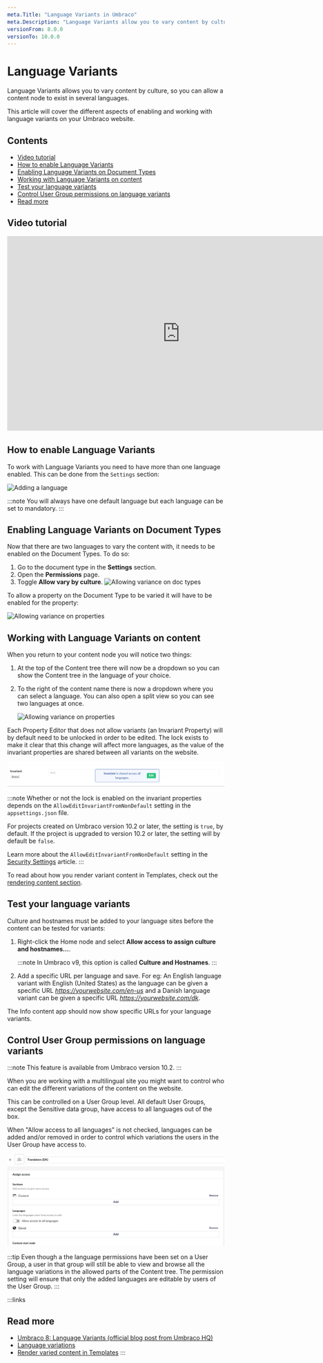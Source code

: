 ```yaml
---
meta.Title: "Language Variants in Umbraco"
meta.Description: "Language Variants allow you to vary content by culture, so you can allow a content node to exist in several languages."
versionFrom: 8.0.0
versionTo: 10.0.0
---
```


# Language Variants

Language Variants allows you to vary content by culture, so you can allow a content node to exist in several languages.

This article will cover the different aspects of enabling and working with language variants on your Umbraco website.

## Contents

* [Video tutorial](#video-tutorial)
* [How to enable Language Variants](#how-to-enable-language-variants)
* [Enabling Language Variants on Document Types](#enabling-language-variants-on-document-types)
* [Working with Language Variants on content](#working-with-language-variants-on-content)
* [Test your language variants](#test-your-language-variants)
* [Control User Group permissions on language variants](#control-user-group-permissions-on-language-variants)
* [Read more](#read-more)

## Video tutorial

<iframe width="800" height="450" title="Language Variants" src="https://www.youtube.com/embed/TWLqt-jVdyQ?rel=0" frameborder="0" allow="autoplay; encrypted-media" allowfullscreen></iframe>

## How to enable Language Variants

To work with Language Variants you need to have more than one language enabled. This can be done from the `Settings` section:

![Adding a language](images/languages_v10.png)

:::note
You will always have one default language but each language can be set to mandatory.
:::

## Enabling Language Variants on Document Types

Now that there are two languages to vary the content with, it needs to be enabled on the Document Types. To do so:

1. Go to the document type in the **Settings** section.
2. Open the **Permissions** page.
3. Toggle **Allow vary by culture**.
    ![Allowing variance on doc types](images/allow-variance_v10.png)

To allow a property on the Document Type to be varied it will have to be enabled for the property:

![Allowing variance on properties](images/varying-properties_v10.png)

## Working with Language Variants on content

When you return to your content node you will notice two things:

1. At the top of the Content tree there will now be a dropdown so you can show the Content tree in the language of your choice.
2. To the right of the content name there is now a dropdown where you can select a language. You can also open a split view so you can see two languages at once.

    ![Allowing variance on properties](images/varying-content_v10.png)

Each Property Editor that does not allow variants (an Invariant Property) will by default need to be unlocked in order to be edited. The lock exists to make it clear that this change will affect more languages, as the value of the invariant properties are shared between all variants on the website.

![How an invariant property looks when it is locked](images/invariant-property-locked.png)

:::note
Whether or not the lock is enabled on the invariant properties depends on the `AllowEditInvariantFromNonDefault` setting in the `appsettings.json` file.

For projects created on Umbraco version 10.2 or later, the setting is `true`, by default. If the project is upgraded to version 10.2 or later, the setting will by default be `false`.

Learn more about the `AllowEditInvariantFromNonDefault` setting in the [Security Settings](../../../Reference/Configuration/SecuritySettings/) article.
:::

To read about how you render variant content in Templates, check out the [rendering content section](../../Design/Rendering-Content/).

## Test your language variants

Culture and hostnames must be added to your language sites before the content can be tested for variants:

1. Right-click the Home node and select **Allow access to assign culture and hostnames...**.

    :::note
    In Umbraco v9, this option is called **Culture and Hostnames**.
    :::
2. Add a specific URL per language and save. For eg: An English language variant with English (United States) as the language can be given a specific URL *<https://yourwebsite.com/en-us>* and a Danish language variant can be given a specific URL *<https://yourwebsite.com/dk>*.

The Info content app should now show specific URLs for your language variants.

## Control User Group permissions on language variants

:::note
This feature is available from Umbraco version 10.2.
:::

When you are working with a multilingual site you might want to control who can edit the different variations of the content on the website.

This can be controlled on a User Group level. All default User Groups, except the Sensitive data group, have access to all languages out of the box.

When "Allow access to all languages" is not checked, languages can be added and/or removed in order to control which variations the users in the User Group have access to.

![Assign access to all or individual languages on th User Group](images/Assign-Access-Languages.png)

:::tip
Even though a the language permissions have been set on a User Group, a user in that group will still be able to view and browse all the language variations in the allowed parts of the Content tree. The permission setting will ensure that only the added languages are editable by users of the User Group.
:::

:::links
## Read more

* [Umbraco 8: Language Variants (official blog post from Umbraco HQ)](https://umbraco.com/blog/umbraco-8-language-variants/)
* [Language variations](../../../Reference/Language-Variation/)
* [Render varied content in Templates](../../Design/Rendering-Content/)
:::
